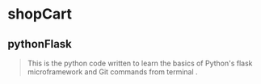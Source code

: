 # shopCart
## pythonFlask
> This is the python code written to learn the basics of Python's flask microframework and Git commands from terminal .
